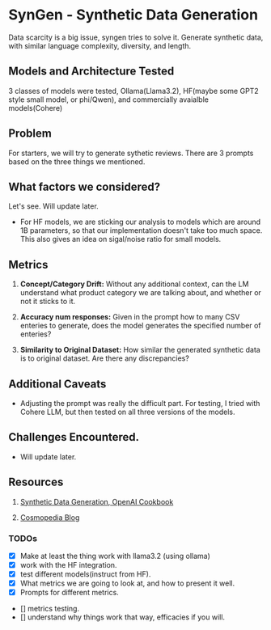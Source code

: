 # SynGen - Synthetic Data Generation
Data scarcity is a big issue, syngen tries to solve it. Generate synthetic data, with similar language complexity, diversity, and length.

## Models and Architecture Tested
3 classes of models were tested, Ollama(Llama3.2), HF(maybe some GPT2 style small model, or phi/Qwen), and commercially avaialble models(Cohere)

## Problem
For starters, we will try to generate sythetic reviews. There are 3 prompts based on the three things we mentioned.

## What factors we considered?
Let's see. Will update later.

- For HF models, we are sticking our analysis to models which are around 1B parameters, so that our implementation doesn't take too much space. This also gives an idea on sigal/noise ratio for small models.


## Metrics
1. **Concept/Category Drift:** Without any additional context, can the LM understand what product category we are talking about, and whether or not it sticks to it.

2. **Accuracy num responses:** Given in the prompt how to many CSV enteries to generate, does the model generates the specified number of enteries?

3. **Similarity to Original Dataset:** How similar the generated synthetic data is to original dataset. Are there any discrepancies?

## Additional Caveats

- Adjusting the prompt was really the difficult part. For testing, I tried with Cohere LLM, but then tested on all three versions of the models.

## Challenges Encountered.

- Will update later.

## Resources

1. [Synthetic Data Generation, OpenAI Cookbook](https://cookbook.openai.com/examples/sdg1)

2. [Cosmopedia Blog](https://huggingface.co/blog/cosmopedia)


### TODOs

- [X] Make at least the thing work with llama3.2 (using ollama)
- [X] work with the HF integration.
- [X] test different models(instruct from HF).
- [X] What metrics we are going to look at, and how to present it well.
- [X] Prompts for different metrics.
- [] metrics testing.
- [] understand why things work that way, efficacies if you will.